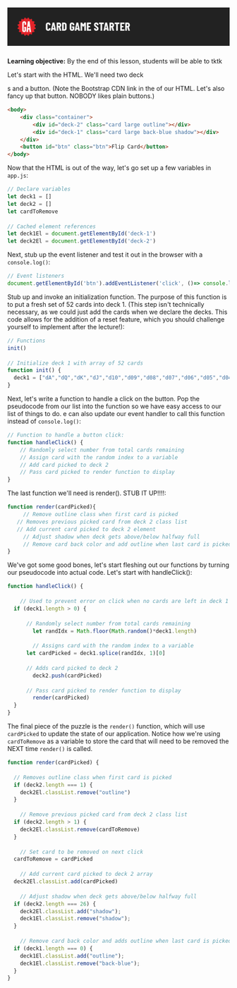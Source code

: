 # ![CSS Card Deck - Creating The Deck](./assets/hero.png)

**Learning objective:** By the end of this lesson, students will be able to tktk

Let's start with the HTML. We'll need two deck <div>s and a button.  (Note the Bootstrap CDN link in the <head> of our HTML.  Let's also fancy up that button.  NOBODY likes plain buttons.)

```html
<body>
	<div class="container">
		<div id="deck-2" class="card large outline"></div>
		<div id="deck-1" class="card large back-blue shadow"></div>
	</div>
	<button id="btn" class="btn">Flip Card</button>
</body>
```

Now that the HTML is out of the way, let's go set up a few variables in `app.js`:

```javascript
// Declare variables
let deck1 = []
let deck2 = []
let cardToRemove

// Cached element references
let deck1El = document.getElementById('deck-1')
let deck2El = document.getElementById('deck-2')
```

Next, stub up the event listener and test it out in the browser with a `console.log()`:

```javascript
// Event listeners
document.getElementById('btn').addEventListener('click', ()=> console.log('clicked'))
```

Stub up and invoke an initialization function.  The purpose of this function is to put a fresh set of 52 cards into deck 1.  (This step isn't technically necessary, as we could just add the cards when we declare the decks.  This code allows for the addition of a reset feature, which you should challenge yourself to implement after the lecture!):

```javascript
// Functions
init()

// Initialize deck 1 with array of 52 cards
function init() {
  deck1 = ["dA","dQ","dK","dJ","d10","d09","d08","d07","d06","d05","d04","d03","d02","hA","hQ","hK","hJ","h10","h09","h08","h07","h06","h05","h04","h03","h02","cA","cQ","cK","cJ","c10","c09","c08","c07","c06","c05","c04","c03","c02","sA","sQ","sK","sJ","s10","s09","s08","s07","s06","s05","s04","s03","s02"]
}
```

Next, let's write a function to handle a click on the button.  Pop the pseudocode from our list into the function so we have easy access to our list of things to do.  e can also update our event handler to call this function instead of `console.log()`:

```javascript
// Function to handle a button click:
function handleClick() {
    // Randomly select number from total cards remaining
    // Assign card with the random index to a variable
    // Add card picked to deck 2
    // Pass card picked to render function to display
}
```

The last function we'll need is render().  STUB IT UP!!!!:

```javascript
function render(cardPicked){
	 // Remove outline class when first card is picked
   // Removes previous picked card from deck 2 class list
   // Add current card picked to deck 2 element
	 // Adjust shadow when deck gets above/below halfway full
	 // Remove card back color and add outline when last card is picked
}
```

We've got some good bones, let's start fleshing out our functions by turning our pseudocode into actual code.  Let's start with handleClick():

```javascript
function handleClick() {

	// Used to prevent error on click when no cards are left in deck 1
  if (deck1.length > 0) {  

	  // Randomly select number from total cards remaining
		let randIdx = Math.floor(Math.random()*deck1.length)

		// Assigns card with the random index to a variable   
	  let cardPicked = deck1.splice(randIdx, 1)[0]

	  // Adds card picked to deck 2
		deck2.push(cardPicked) 

	  // Pass card picked to render function to display
		render(cardPicked)
  }
}
```

The final piece of the puzzle is the `render()` function, which will use `cardPicked` to update the state of our application.  Notice how we're using `cardToRemove` as a variable to store the card that will need to be removed the NEXT time `render()` is called.

```javascript
function render(cardPicked) {

  // Removes outline class when first card is picked
  if (deck2.length === 1) {  
    deck2El.classList.remove("outline")
  }

	// Remove previous picked card from deck 2 class list
  if (deck2.length > 1) {  
    deck2El.classList.remove(cardToRemove)
  }

	// Set card to be removed on next click
  cardToRemove = cardPicked  

	// Add current card picked to deck 2 array
  deck2El.classList.add(cardPicked)  

	// Adjust shadow when deck gets above/below halfway full
  if (deck2.length === 26) {  
    deck2El.classList.add("shadow");
    deck1El.classList.remove("shadow");
  }
	
	// Remove card back color and adds outline when last card is picked
  if (deck1.length === 0) {  
    deck1El.classList.add("outline");
    deck1El.classList.remove("back-blue");
  }
}
```

